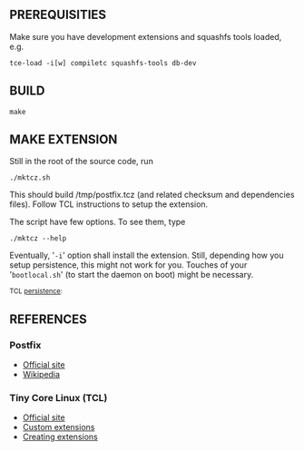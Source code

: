 ## PREREQUISITIES

Make sure you have development extensions and squashfs tools loaded, e.g.

```tce-load -i[w] compiletc squashfs-tools db-dev```


## BUILD

```make```


## MAKE EXTENSION

Still in the root of the source code, run

```./mktcz.sh```

This should build /tmp/postfix.tcz (and related checksum and dependencies files).
Follow TCL instructions to setup the extension.

The script have few options. To see them, type

```./mktcz --help```

Eventually, '`-i`' option shall install the extension.
Still, depending how you setup persistence, this might not
work for you. Touches of your '`bootlocal.sh`' (to start the
daemon on boot) might be necessary.

<sup>TCL [persistence](http://wiki.tinycorelinux.net/wiki:start#persistence):</sup>

## REFERENCES
### Postfix
* [Official site](http://www.postfix.org/)
* [Wikipedia](https://en.wikipedia.org/wiki/Sendmail)
### Tiny Core Linux (TCL)
* [Official site](http://www.tinycorelinux.net/)
* [Custom extensions](http://wiki.tinycorelinux.net/wiki:extension_for_settings)
* [Creating extensions](http://wiki.tinycorelinux.net/wiki:creating_extensions)
